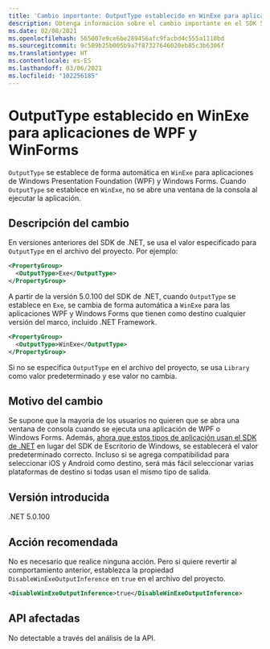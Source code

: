 ```yaml
---
title: 'Cambio importante: OutputType establecido en WinExe para aplicaciones de WPF y WinForms'
description: Obtenga información sobre el cambio importante en el SDK 5.0.100 de .NET, donde OutputType se establece automáticamente en WinExe para las aplicaciones Windows Forms.
ms.date: 02/08/2021
ms.openlocfilehash: 565007e9ce6be289456afc9facbd4c555a1110bd
ms.sourcegitcommit: 9c589b25b005b9a7f87327646020eb85c3b6306f
ms.translationtype: HT
ms.contentlocale: es-ES
ms.lasthandoff: 03/06/2021
ms.locfileid: "102256185"
---
```

# <a name="outputtype-set-to-winexe-for-wpf-and-winforms-apps"></a>OutputType establecido en WinExe para aplicaciones de WPF y WinForms

`OutputType` se establece de forma automática en `WinExe` para aplicaciones de Windows Presentation Foundation (WPF) y Windows Forms. Cuando `OutputType` se establece en `WinExe`, no se abre una ventana de la consola al ejecutar la aplicación.

## <a name="change-description"></a>Descripción del cambio

En versiones anteriores del SDK de .NET, se usa el valor especificado para `OutputType` en el archivo del proyecto. Por ejemplo:

```xml
<PropertyGroup>
  <OutputType>Exe</OutputType>
</PropertyGroup>
```

A partir de la versión 5.0.100 del SDK de .NET, cuando `OutputType` se establece en `Exe`, se cambia de forma automática a `WinExe` para las aplicaciones WPF y Windows Forms que tienen como destino cualquier versión del marco, incluido .NET Framework.

```xml
<PropertyGroup>
  <OutputType>WinExe</OutputType>
</PropertyGroup>
```

 Si no se especifica `OutputType` en el archivo del proyecto, se usa `Library` como valor predeterminado y ese valor no cambia.

## <a name="reason-for-change"></a>Motivo del cambio

Se supone que la mayoría de los usuarios no quieren que se abra una ventana de consola cuando se ejecuta una aplicación de WPF o Windows Forms. Además, [ahora que estos tipos de aplicación usan el SDK de .NET](sdk-and-target-framework-change.md) en lugar del SDK de Escritorio de Windows, se establecerá el valor predeterminado correcto. Incluso si se agrega compatibilidad para seleccionar iOS y Android como destino, será más fácil seleccionar varias plataformas de destino si todas usan el mismo tipo de salida.

## <a name="version-introduced"></a>Versión introducida

.NET 5.0.100

## <a name="recommended-action"></a>Acción recomendada

No es necesario que realice ninguna acción. Pero si quiere revertir al comportamiento anterior, establezca la propiedad `DisableWinExeOutputInference` en `true` en el archivo del proyecto.

```xml
<DisableWinExeOutputInference>true</DisableWinExeOutputInference>
```

## <a name="affected-apis"></a>API afectadas

No detectable a través del análisis de la API.

<!--

### Affected APIs

Not detectable via API analysis.

### Category

- Windows Forms
- Windows Presentation Framework (WPF)

-->
